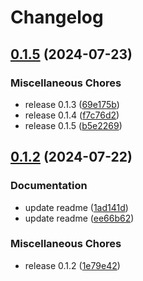 # Changelog

## [0.1.5](https://github.com/pythoninthegrass/get_cert/compare/v0.1.2...v0.1.5) (2024-07-23)


### Miscellaneous Chores

* release 0.1.3 ([69e175b](https://github.com/pythoninthegrass/get_cert/commit/69e175b5b571d5daaed1115d86d6ac75c1a78296))
* release 0.1.4 ([f7c76d2](https://github.com/pythoninthegrass/get_cert/commit/f7c76d2b8214bdd56e7accb56040f1725136558c))
* release 0.1.5 ([b5e2269](https://github.com/pythoninthegrass/get_cert/commit/b5e22691dc8a36df7f650531f15614bdf1a246f2))

## [0.1.2](https://github.com/pythoninthegrass/get_cert/compare/v0.1.0...v0.1.2) (2024-07-22)


### Documentation

* update readme ([1ad141d](https://github.com/pythoninthegrass/get_cert/commit/1ad141d8c6cd56b99c2f606c64ab41df5e08f165))
* update readme ([ee66b62](https://github.com/pythoninthegrass/get_cert/commit/ee66b627184d84f859629b05c7d7deac9bfcff69))


### Miscellaneous Chores

* release 0.1.2 ([1e79e42](https://github.com/pythoninthegrass/get_cert/commit/1e79e427429fbd544b2456863ff072b22fbeeaef))
